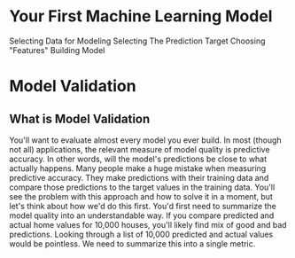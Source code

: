 # Your First Machine Learning Model
Selecting Data for Modeling
Selecting The Prediction Target
Choosing "Features"
Building Model

# Model Validation
## What is Model Validation
You'll want to evaluate almost every model you ever build. In most (though not all) applications, the relevant measure of model quality is predictive accuracy. In other words, will the model's predictions be close to what actually happens.
Many people make a huge mistake when measuring predictive accuracy. They make predictions with their training data and compare those predictions to the target values in the training data. You'll see the problem with this approach and how to solve it in a moment, but let's think about how we'd do this first.
You'd first need to summarize the model quality into an understandable way. If you compare predicted and actual home values for 10,000 houses, you'll likely find mix of good and bad predictions. Looking through a list of 10,000 predicted and actual values would be pointless. We need to summarize this into a single metric.
